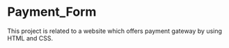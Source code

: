 # Payment_Form
This project is related to a website which offers payment gateway by using HTML and CSS.
